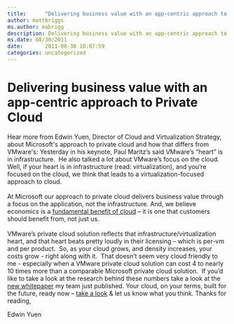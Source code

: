 ```yaml
---
title:      "Delivering business value with an app-centric approach to Private Cloud"
author: mattbriggs
ms.author: mabrigg
description: Delivering business value with an app-centric approach to Private Cloud
ms.date: 08/30/2011
date:       2011-08-30 10:07:59
categories: uncategorized
---
```

# Delivering business value with an app-centric approach to Private Cloud

Hear more from Edwin Yuen, Director of Cloud and Virtualization Strategy, about Microsoft's approach to private cloud and how that differs from VMware's: Yesterday in his keynote, Paul Maritz’s said VMware’s “heart” is in infrastructure.  He also talked a lot about VMware’s focus on the cloud.  Well, if your heart is in infrastructure (read: virtualization), and you’re focused on the cloud, we think that leads to a virtualization-focused approach to cloud.  
    
At Microsoft our approach to private cloud delivers business value through a focus on the application, not the infrastructure. And, we believe economics is a [fundamental benefit of cloud](http://bit.ly/ogFRab) – it is one that customers should benefit from, not just us.  
    
VMware’s private cloud solution reflects that infrastructure/virtualization heart, and that heart beats pretty loudly in their licensing – which is per-vm and per product.  So, as your cloud grows, and density increases, your costs grow - right along with it.  That doesn’t seem very cloud friendly to me - especially when a VMware private cloud solution can cost 4 to nearly 10 times more than a comparable Microsoft private cloud solution.  If you’d like to take a look at the research behind these numbers take a look at the [new whitepaper](http://bit.ly/pKxRqv) my team just published. Your cloud, on your terms, built for the future, ready now – [take a look](http://bit.ly/oCbwd0) & let us know what you think. Thanks for reading, 

Edwin Yuen
